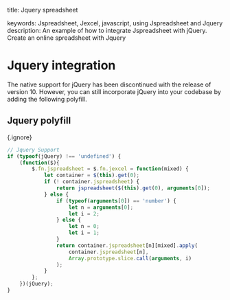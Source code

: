 title: Jquery spreadsheet

keywords: Jspreadsheet, Jexcel, javascript, using Jspreadsheet and Jquery
description: An example of how to integrate Jspreadsheet with jQuery. Create an online spreadsheet with Jquery

# Jquery integration

The native support for jQuery has been discontinued with the release of version 10. However, you can still incorporate jQuery into your codebase by adding the following polyfill. 

## Jquery polyfill


{.ignore}
```javascript
// Jquery Support
if (typeof(jQuery) !== 'undefined') {
    (function($){
        $.fn.jspreadsheet = $.fn.jexcel = function(mixed) {
            let container = $(this).get(0);
            if (! container.jspreadsheet) {
                return jspreadsheet($(this).get(0), arguments[0]);
            } else {
                if (typeof(arguments[0]) == 'number') {
                    let n = arguments[0];
                    let i = 2;
                } else {
                    let n = 0;
                    let i = 1;
                }
                return container.jspreadsheet[n][mixed].apply(
                    container.jspreadsheet[n],
                    Array.prototype.slice.call(arguments, i)
                );
            }
        };
    })(jQuery);
}
```
 
